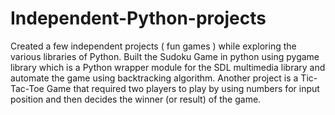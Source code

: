 # Independent-Python-projects
Created a few independent projects ( fun games ) while exploring the various libraries of Python. Built the Sudoku Game in python using pygame library which is a Python wrapper module for the SDL multimedia library and automate the game using backtracking algorithm. Another project is a Tic-Tac-Toe Game that required two players to play by using numbers for input position and then decides the winner (or result) of the game.
